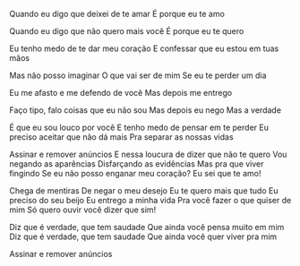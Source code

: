 Quando eu digo que deixei de te amar
É porque eu te amo

Quando eu digo que não quero mais você
É porque eu te quero

Eu tenho medo de te dar meu coração
E confessar que eu estou em tuas mãos

Mas não posso imaginar
O que vai ser de mim
Se eu te perder um dia

Eu me afasto e me defendo de você
Mas depois me entrego

Faço tipo, falo coisas que eu não sou
Mas depois eu nego
Mas a verdade

É que eu sou louco por você
E tenho medo de pensar em te perder
Eu preciso aceitar que não dá mais
Pra separar as nossas vidas


Assinar e remover anúncios
E nessa loucura de dizer que não te quero
Vou negando as aparências
Disfarçando as evidências
Mas pra que viver fingindo
Se eu não posso enganar meu coração?
Eu sei que te amo!

Chega de mentiras
De negar o meu desejo
Eu te quero mais que tudo
Eu preciso do seu beijo
Eu entrego a minha vida
Pra você fazer o que quiser de mim
Só quero ouvir você dizer que sim!

Diz que é verdade, que tem saudade
Que ainda você pensa muito em mim
Diz que é verdade, que tem saudade
Que ainda você quer viver pra mim


Assinar e remover anúncios
